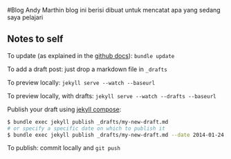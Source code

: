 #Blog Andy Marthin
blog ini berisi dibuat untuk mencatat apa yang sedang saya pelajari 
## Notes to self

To update (as explained in the [github docs](https://help.github.com/articles/using-jekyll-with-pages)): `bundle update`

To add a draft post: just drop a markdown file in `_drafts`

To preview locally: `jekyll serve --watch --baseurl `

To preview locally, with drafts: `jekyll serve --watch --drafts --baseurl `

Publish your draft using [jekyll compose](https://github.com/jekyll/jekyll-compose):
```sh
$ bundle exec jekyll publish _drafts/my-new-draft.md
# or specify a specific date on which to publish it
$ bundle exec jekyll publish _drafts/my-new-draft.md --date 2014-01-24
```

To publish: commit locally and `git push`